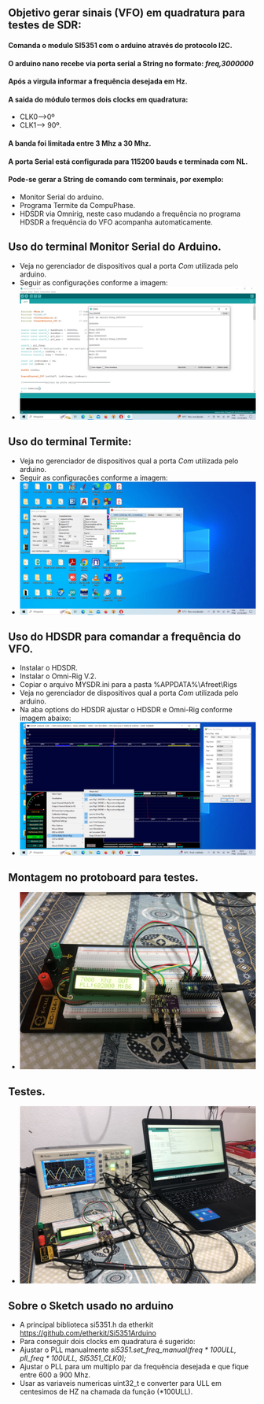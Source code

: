 
## Objetivo gerar sinais (VFO) em quadratura para testes de SDR:

#### Comanda o modulo SI5351 com o arduino através do protocolo I2C.
#### O arduino nano recebe via porta serial a String no formato:   *freq,3000000*
#### Após a virgula informar a frequência desejada em Hz.
#### A saida do módulo termos dois clocks em quadratura:
- CLK0-->0º 
- CLK1--> 90º.
#### A banda foi limitada entre 3 Mhz a 30 Mhz.
#### A porta Serial está configurada para 115200 bauds e terminada com NL.
#### Pode-se gerar a String de comando com terminais, por exemplo:
- Monitor Serial do arduino.
- Programa Termite da CompuPhase.
- HDSDR via Omnirig, neste caso mudando a frequência no programa HDSDR a frequência do VFO acompanha automaticamente.
## Uso do terminal Monitor Serial do Arduino.
- Veja no gerenciador de dispositivos qual a porta *Com* utilizada pelo arduino.
- Seguir as configurações conforme a imagem:
- ![alt text](https://github.com/rubenshubnerjunior/VFO_SI5351_Serial/blob/main/Fotos/Serial_Monitor.jpg)
## Uso do terminal Termite:
- Veja no gerenciador de dispositivos qual a porta *Com* utilizada pelo arduino.
- Seguir as configurações conforme a imagem:
- ![alt text](https://github.com/rubenshubnerjunior/VFO_SI5351_Serial/blob/main/Fotos/termite.jpg)

## Uso do HDSDR para comandar a frequência do VFO.
- Instalar o HDSDR.
- Instalar o Omni-Rig V.2.
- Copiar o arquivo MYSDR.ini para a pasta %APPDATA%\Afreet\Rigs
-  Veja no gerenciador de dispositivos qual a porta *Com* utilizada pelo arduino.
-  Na aba options do HDSDR ajustar o HDSDR e Omni-Rig conforme imagem abaixo:
-  ![alt text](https://github.com/rubenshubnerjunior/VFO_SI5351_Serial/blob/main/Fotos/HDSDR_1.jpg)
## Montagem no protoboard para testes.
-  ![alt text](https://github.com/rubenshubnerjunior/VFO_SI5351_Serial/blob/main/Fotos/protoboard.jpg)
  ## Testes.
-  ![alt text](https://github.com/rubenshubnerjunior/VFO_SI5351_Serial/blob/main/Fotos/geral.jpg)

## Sobre o Sketch usado no arduino
- A principal biblioteca si5351.h da etherkit  https://github.com/etherkit/Si5351Arduino
- Para conseguir dois clocks em quadratura é sugerido:
- Ajustar o PLL manualmente  *si5351.set_freq_manual(freq * 100ULL, pll_freq * 100ULL, SI5351_CLK0);*
- Ajustar o PLL para um multiplo par da frequência desejada e que fique entre 600 a 900 Mhz.
- Usar as variaveis numericas uint32_t e converter para ULL em centesimos de HZ na chamada da função (*100ULL).


